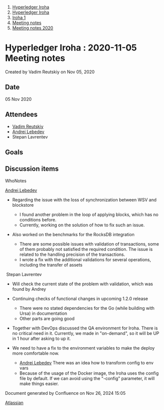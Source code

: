 1. [Hyperledger Iroha](index.html)
2. [Hyperledger Iroha](Hyperledger-Iroha_20873224.html)
3. [Iroha 1](Iroha-1_21015959.html)
4. [Meeting notes](Meeting-notes_21016018.html)
5. [Meeting notes 2020](Meeting-notes-2020_21016022.html)

# Hyperledger Iroha : 2020-11-05 Meeting notes

Created by Vadim Reutskiy on Nov 05, 2020

## Date

05 Nov 2020

## Attendees

- [Vadim Reutskiy](https://lf-hyperledger.atlassian.net/wiki/people/5b8d04b72786fb2bf79a7405?ref=confluence)
- [Andrei Lebedev](https://lf-hyperledger.atlassian.net/wiki/people/557058:c02f1b3d-42e6-4519-ba84-2d0476dccbc9?ref=confluence)
- Stepan Lavrentev

## Goals

## Discussion items

WhoNotes

[Andrei Lebedev](https://lf-hyperledger.atlassian.net/wiki/people/557058:c02f1b3d-42e6-4519-ba84-2d0476dccbc9?ref=confluence)

- Regarding the issue with the loss of synchronization between WSV and blockstore
  
  - I found another problem in the loop of applying blocks, which has no conditions before.
  - Currently, working on the solution of how to fix such an issue.
- Also worked on the benchmarks for the RocksDB integration
  
  - There are some possible issues with validation of transactions, some of them probably not satisfied the required condition. The issue is related to the handling precision of the transactions.
  - I wrote a fix with the additional validations for several operations, including the transfer of assets

 Stepan Lavrentev

- Will check the current state of the problem with validation, which was found by Andrey
- Continuing checks of functional changes in upcoming 1.2.0 release
  
  - There were no stated dependencies for the Go (while building with Ursa) in documentation
  - Other parts are going good
- Together with DevOps discussed the QA environment for Iroha. There is no critical need in it. Currently, we made in "on-demand", so it will be UP in 1 hour after asking to up it.
- We need to have a fix to the environment variables to make the deploy more comfortable now.
  
  - [Andrei Lebedev](https://lf-hyperledger.atlassian.net/wiki/people/557058:c02f1b3d-42e6-4519-ba84-2d0476dccbc9?ref=confluence) There was an idea how to transform config to env vars
  - Because of the usage of the Docker image, the Iroha uses the config file by default. If we can avoid using the "-config" parameter, it will make things easier.

Document generated by Confluence on Nov 26, 2024 15:05

[Atlassian](http://www.atlassian.com/)
